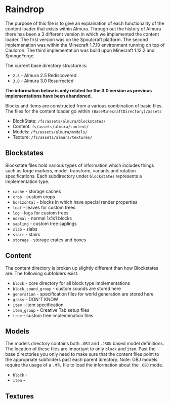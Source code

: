 # Raindrop #
The purpose of this file is to give an explaination of each functionality of the content loader that exists within Almura.  Through out the history of Almura there has been a 3 different version in which we implemented the content loader.  The first version was on the Spoutcraft platform.  The second implemenation was within the Minecraft 1.7.10 environment running on top of Cauldron.  The third implementation was build upon Minecraft 1.12.2 and SpongeForge.

The current base directory structure is:
* `2.5` - Almura 2.5 Rediscovered
* `3.0` - Almura 3.0 Resurrected

**The information below is only related for the 3.0 version as previous implementations have been abandoned.**

Blocks and Items are constructed from a various combination of basic files.
The files for the content loader go within `(BaseMinecraftDirectory)/assets`
* BlockState:   `/fs/assets/almura/blockstates/`
* Content:      `fs/assets/almura/content/`
* Models:       `/fs/assets/almura/models/`
* Texture:      `/fs/assets/almura/textures/`

## Blockstates
Blockstate files hold various types of information which includes things such as forge markers, model, transform, variants and rotation specifications.
Each subdirectory under `blockstates` represents a implementation type.
* `cache` - storage caches
* `crop` - custom crops
* `horizontal` - blocks in which have special render properties
* `leaf` - leaves for custom trees
* `log` - logs for custom trees
* `normal` - normal 1x1x1 blocks
* `sapling` - custom tree saplings
* `slab` - slabs
* `stair` - stairs
* `storage` - storage crates and boxes

## Content
The content directory is broken up slightly different than how Blockstates are.  The following subfolders exist:
* `block` - core directory for all block type implementations
* `block_sound_group` - custom sounds are stored here
* `generation` - specification files for world generation are stored here
* `grass` - DON'T KNOW
* `item` - item specification
* `item_group` - Creative Tab setup files
* `tree` - custom tree implemenation files

## Models
The models directory contains both `.OBJ` and `.JSON` based model definitions.  The location of these files are important to only `block` and `item`.  Past the base directories you only need to make sure that the content files point to the appropriate subfolders past each parent directory.  Note:  OBJ models require the usage of a `.MTL` file to load the information about the `.OBJ` mode.
* `block` -
* `item` -

## Textures

